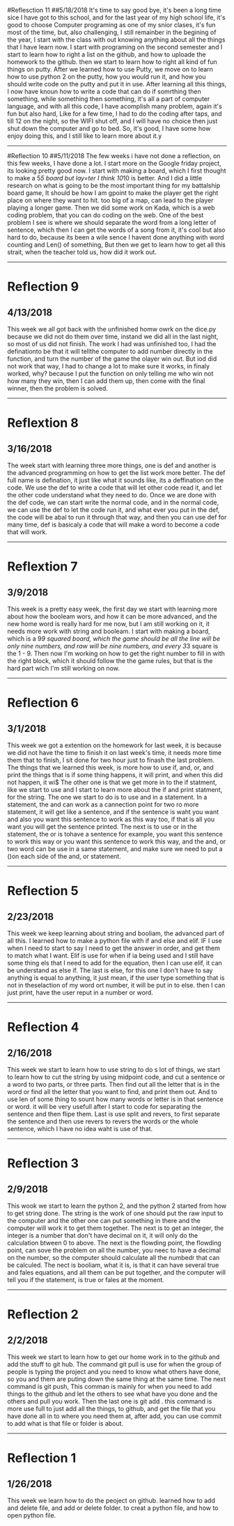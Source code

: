 #Reflesction 11
##5/18/2018
It's time to say good bye, it's been a long time sice I have got to this school, and for the last year of my high school life, it's good to choose Computer programing as one of my snior clases, it's fun most of the time, but, also challenging, I still remainber in the begining of the year, I start with the class with out knowing anything about all the things that I have learn now.
I start with programing on the second semester and I start to learn how to right a list on the github, and how to uploade the homework to the github. then we start to learn how to right all kind of fun things on putty.
After we learned how to use Putty, we move on to learn how to use python 2 on the putty, how you would run it, and how you should write code on the putty and put it in use.
After learning all this things, I now have knoun how to write a code that can do if somrthing then something, while something then something, it's all a part of computer language, and with all this code, I have acomplish many problem, again it's fun but also hard, Like for a few time, I had to do the coding after taps, and till 12 on the night, so the WIFI shut off, and I will have no choice then just shut down the computer and go to bed.
So, it's good, I have some how enjoy doing this, and I still like to learn more about it.y

---

#Reflection 10
##5/11/2018
The few weeks i have not done a reflection, on this few weeks, I have done a lot.
I start more on the Google friday project, its looking pretty good now. I start with making a board, which I first thought to make a 5*5 board but lay=ter I think 10*10 is better. And I did a little research on what is going to be the most important thing for my battalship board game, It should be how I am gpoint to make the player get the right place on where they want to hit. too big of a map, can lead to the player playing a longer game.
Then we did some work on Kada, which is a web coding problem, that you can do coding on the web.
One of the best problem I see is where we should separate the word from a long letter of sentence, which then I can get the words of a song from it, it's cool but also hard to do, because its been a wile sence I havent done anything with word counting and Len() of something, But then we get to learn how to get all this strait, when the teacher told us, how did it work out.

---

# Reflection 9
## 4/13/2018
This week we all got back with the unfinished homw owrk on the dice.py because we did not do them over time, instand we did all in the last night, so most of us did not finish.
The work I had was unfinished too, I had the definationto be that it will tellthe computer to add number directly in the function, and turn the number of the game the olayer win out.
But iod did not work that way, I had to change a lot to make sure it works, in finaly worked, why? because I put the function on only telling me who win not how many they win, then I can add them up, then come with the final winner, then the problem is solved. 

---

# Reflextion 8
## 3/16/2018
The week start with learning three more things, one is def and another is the advanced programming on how to get the list work more better.
The def full name is defination, it just like what it sounds like, its a deffination on the code. We use the def to write a code that will let other code read it, and let the other code understand what they need to do.
Once we are done with the def code, we can start write the normal code, and in the normal code, we can use the def to let the code run it, and what ever you put in the def, the code will be abal to run it through that way, and then you can use def for many time, def is basicaly a code that will make a word to become a code that will work.

---

# Reflextion 7
## 3/9/2018
This week is a pretty easy week, the first day we start with learning more about how the booleam wors, and how it can be more advanced, and the new home word is really hard for me now, but I am still working on it, it needs more work with string and booleam.
I start with making a board, which is a 9*9 squared board, which the game should be all the line will be only nine numbers, and raw will be nine numbers, and every 3*3 square is the 1 - 9.
Then now I'm working on how to get the right number to fill in with the right block, which it should follow the the game rules, but that is the hard part wich I'm still working on now.

---

# Reflection 6
## 3/1/2018
This week we got a extention on the homework for last week, it is because we did not have the time to finish it on last week's time, it needs more time them that to finish, I sit done for two hour just to finash the last problem.
The things that we learned this week, is more how to use if, and, or, and print the things that is if some thing happens, it will print, and when this did not happen, it wi$
The other one is that we get more in to the if statment, like we start to use and I start to learn more about the if and print statment, for the string. The one we start to do is to use and in a statement. In a statement, the and can work as a cannection point for two ro more statement, it will get like a sentence, and if the sentence is waht you want and also you want this sentence to work as this way too, if that is all you want you will get the sentence printed.
The next is to use or in the statement, the or is tohave a sentence for example, you want this sentence to work this way or you want this sentence to work this way, and the and, or two word can be use in a same statement, and make sure we need to put a ()on each side of the and, or statement.

---

# Reflection 5
## 2/23/2018
This week we keep learning about string and booliam, the advanced part of all this. I learned how to make a python file with if and else and elif.
IF I use when I need to start to say I need to get the answer in order, and get them to match what I want.
Elif is use for when if ia being used and I still have some thing els that I need to add for the equation, then I can use elif, it can be understand as else if.
The last is else, for this one I don't have to say anything is equal to anything, it just mean, if the user type something that is not in theselaction of my word ort number, it will be put in to else. then I can just print, have the user reput in a number or word.

---

# Reflection 4
## 2/16/2018
This week we start to learn how to use string to do s lot of things, we start to learn how to cut the string by using midpoint code, and cut a sentence or a word to two parts, or three parts.
Then find out all the letter that is in the word or find all the letter that you want to find, and print them out.
And to use len of some thing to sount how many words or letter is in that sentence or word. it will be very usefull after I start to code for separating the sentence and then flipe them.
Last is use split and revers, to first separate the sentence and then use revers to revers the words or the whole sentence, which I have no idea waht is use of that.

---

# Reflection 3
## 2/9/2018
This wook we start to learn the python 2, and the python 2 started from how to get string done. 
The string is the work of one should put the raw input to the computer and the other one can put something in there and the computer will work it to get them together.
The next is to get an integer, the integer is a number that don't have decimal on it, it will only do the calculation btween 0 to above.
The next is the flowding point, the flowding point, can sove the problem on all the number, you neec to have a decimal on the number, so the computer should calculate all the numbedr that can be calculed.
The nect is booliam, what it is, is that it can have several true and fales equations, and all them can be put together, and the computer will tell you if the statement, is true or fales at the moment.

---

# Reflection 2
## 2/2/2018
This week we start to learn how to get our home work in to the github and add the stuff to git hub. 
The command git pull is use for when the group of people is typing the project and you need to know what others have done, so you and them are puting down the same thing at the same time. 
The next command is git push, This comman is mainly for when you need to add things to the github and let the others to see what have you done and the others and pull you work.
Then the last one is git add . this command is more use full to just add all the things, to github, and get the file that you have done all in to where you need them at, after add, you can use commit to add what is that file or folder is about.

---

# Reflection 1
## 1/26/2018
This week we learn how to do the peoject on github. learned how to add and delete file, and add or delete folder. to creat a python file, and how to open python file.
